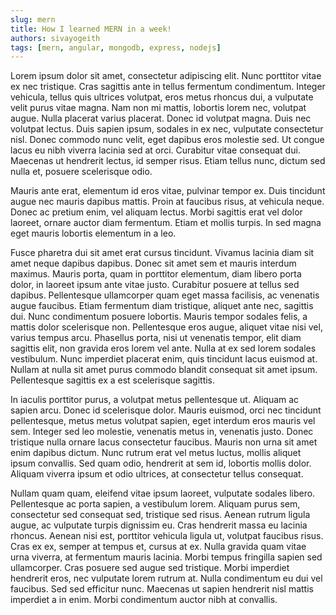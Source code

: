 ```yaml
---
slug: mern
title: How I learned MERN in a week!
authors: sivayogeith
tags: [mern, angular, mongodb, express, nodejs]
---
```


Lorem ipsum dolor sit amet, consectetur adipiscing elit. Nunc porttitor vitae ex nec tristique. Cras sagittis ante in tellus fermentum condimentum. Integer vehicula, tellus quis ultrices volutpat, eros metus rhoncus dui, a vulputate velit purus vitae magna. Nam non mi mattis, lobortis lorem nec, volutpat augue. Nulla placerat varius placerat. Donec id volutpat magna. Duis nec volutpat lectus. Duis sapien ipsum, sodales in ex nec, vulputate consectetur nisl. Donec commodo nunc velit, eget dapibus eros molestie sed. Ut congue lacus eu nibh viverra lacinia sed at orci. Curabitur vitae consequat dui. Maecenas ut hendrerit lectus, id semper risus. Etiam tellus nunc, dictum sed nulla et, posuere scelerisque odio.

Mauris ante erat, elementum id eros vitae, pulvinar tempor ex. Duis tincidunt augue nec mauris dapibus mattis. Proin at faucibus risus, at vehicula neque. Donec ac pretium enim, vel aliquam lectus. Morbi sagittis erat vel dolor laoreet, ornare auctor diam fermentum. Etiam et mollis turpis. In sed magna eget mauris lobortis elementum in a leo.

Fusce pharetra dui sit amet erat cursus tincidunt. Vivamus lacinia diam sit amet neque dapibus dapibus. Donec sit amet sem et mauris interdum maximus. Mauris porta, quam in porttitor elementum, diam libero porta dolor, in laoreet ipsum ante vitae justo. Curabitur posuere at tellus sed dapibus. Pellentesque ullamcorper quam eget massa facilisis, ac venenatis augue faucibus. Etiam fermentum diam tristique, aliquet ante nec, sagittis dui. Nunc condimentum posuere lobortis. Mauris tempor sodales felis, a mattis dolor scelerisque non. Pellentesque eros augue, aliquet vitae nisi vel, varius tempus arcu. Phasellus porta, nisi ut venenatis tempor, elit diam sagittis elit, non gravida eros lorem vel ante. Nulla at ex sed lorem sodales vestibulum. Nunc imperdiet placerat enim, quis tincidunt lacus euismod at. Nullam at nulla sit amet purus commodo blandit consequat sit amet ipsum. Pellentesque sagittis ex a est scelerisque sagittis.

In iaculis porttitor purus, a volutpat metus pellentesque ut. Aliquam ac sapien arcu. Donec id scelerisque dolor. Mauris euismod, orci nec tincidunt pellentesque, metus metus volutpat sapien, eget interdum eros mauris vel sem. Integer sed leo molestie, venenatis metus in, venenatis justo. Donec tristique nulla ornare lacus consectetur faucibus. Mauris non urna sit amet enim dapibus dictum. Nunc rutrum erat vel metus luctus, mollis aliquet ipsum convallis. Sed quam odio, hendrerit at sem id, lobortis mollis dolor. Aliquam viverra ipsum et odio ultrices, at consectetur tellus consequat.

Nullam quam quam, eleifend vitae ipsum laoreet, vulputate sodales libero. Pellentesque ac porta sapien, a vestibulum lorem. Aliquam purus sem, consectetur sed consequat sed, tristique sed risus. Aenean rutrum ligula augue, ac vulputate turpis dignissim eu. Cras hendrerit massa eu lacinia rhoncus. Aenean nisi est, porttitor vehicula ligula ut, volutpat faucibus risus. Cras ex ex, semper at tempus et, cursus at ex. Nulla gravida quam vitae urna viverra, at fermentum mauris lacinia. Morbi tempus fringilla sapien sed ullamcorper. Cras posuere sed augue sed tristique. Morbi imperdiet hendrerit eros, nec vulputate lorem rutrum at. Nulla condimentum eu dui vel faucibus. Sed sed efficitur nunc. Maecenas ut sapien hendrerit nisl mattis imperdiet a in enim. Morbi condimentum auctor nibh at convallis.
